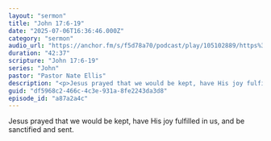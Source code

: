 ```yaml
---
layout: "sermon"
title: "John 17:6-19"
date: "2025-07-06T16:36:46.000Z"
category: "sermon"
audio_url: "https://anchor.fm/s/f5d78a70/podcast/play/105102889/https%3A%2F%2Fd3ctxlq1ktw2nl.cloudfront.net%2Fstaging%2F2025-6-6%2F403402877-44100-2-f6b86ca2ce948.m4a"
duration: "42:37"
scripture: "John 17:6-19"
series: "John"
pastor: "Pastor Nate Ellis"
description: "<p>Jesus prayed that we would be kept, have His joy fulfilled in us, and be sanctified and sent.</p>\n"
guid: "df5968c2-466c-4c3e-931a-8fe2243da3d8"
episode_id: "a87a2a4c"
---
```


<p>Jesus prayed that we would be kept, have His joy fulfilled in us, and be sanctified and sent.</p>

